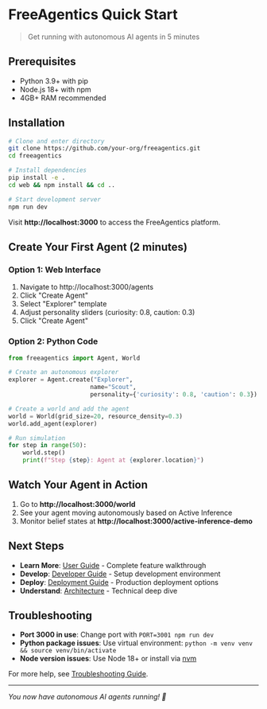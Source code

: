 # FreeAgentics Quick Start

> Get running with autonomous AI agents in 5 minutes

## Prerequisites

- Python 3.9+ with pip
- Node.js 18+ with npm
- 4GB+ RAM recommended

## Installation

```bash
# Clone and enter directory
git clone https://github.com/your-org/freeagentics.git
cd freeagentics

# Install dependencies
pip install -e .
cd web && npm install && cd ..

# Start development server
npm run dev
```

Visit **http://localhost:3000** to access the FreeAgentics platform.

## Create Your First Agent (2 minutes)

### Option 1: Web Interface
1. Navigate to http://localhost:3000/agents
2. Click "Create Agent"
3. Select "Explorer" template
4. Adjust personality sliders (curiosity: 0.8, caution: 0.3)
5. Click "Create Agent"

### Option 2: Python Code
```python
from freeagentics import Agent, World

# Create an autonomous explorer
explorer = Agent.create("Explorer", 
                       name="Scout",
                       personality={'curiosity': 0.8, 'caution': 0.3})

# Create a world and add the agent
world = World(grid_size=20, resource_density=0.3)
world.add_agent(explorer)

# Run simulation
for step in range(50):
    world.step()
    print(f"Step {step}: Agent at {explorer.location}")
```

## Watch Your Agent in Action

1. Go to **http://localhost:3000/world** 
2. See your agent moving autonomously based on Active Inference
3. Monitor belief states at **http://localhost:3000/active-inference-demo**

## Next Steps

- **Learn More**: [User Guide](USER-GUIDE.md) - Complete feature walkthrough
- **Develop**: [Developer Guide](DEVELOPER-GUIDE.md) - Setup development environment  
- **Deploy**: [Deployment Guide](DEPLOYMENT.md) - Production deployment options
- **Understand**: [Architecture](ARCHITECTURE.md) - Technical deep dive

## Troubleshooting

- **Port 3000 in use**: Change port with `PORT=3001 npm run dev`
- **Python package issues**: Use virtual environment: `python -m venv venv && source venv/bin/activate`
- **Node version issues**: Use Node 18+ or install via [nvm](https://github.com/nvm-sh/nvm)

For more help, see [Troubleshooting Guide](TROUBLESHOOTING.md).

---

*You now have autonomous AI agents running! 🎉*
